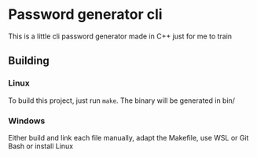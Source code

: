 # Password generator cli

This is a little cli password generator made in C++ just for me to train

## Building

### Linux

To build this project, just run `make`. The binary will be generated in bin/

### Windows

Either build and link each file manually, adapt the Makefile, use WSL or Git Bash or install Linux